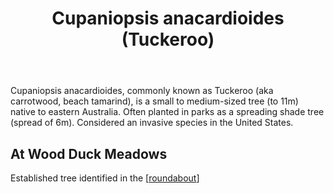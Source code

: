 ﻿---
backlinks:
- title: Plants
  url: /memex/sense/landscape-garden/plants/plants.html
tags:
- plants
title: Cupaniopsis anacardioides (Tuckeroo)
type: plant
---
Cupaniopsis anacardioides, commonly known as Tuckeroo (aka carrotwood, beach tamarind), is a small to medium-sized tree (to 11m) native to eastern Australia. Often planted in parks as a spreading shade tree (spread of 6m). Considered an invasive species in the United States.

## At Wood Duck Meadows

Established tree identified in the [[roundabout]]

[//begin]: # "Autogenerated link references for markdown compatibility"
[roundabout]: ../roundabout "Roundabout"
[//end]: # "Autogenerated link references"